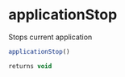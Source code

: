 # applicationStop

Stops current application

```javascript
applicationStop()
```

```javascript
returns void
```
